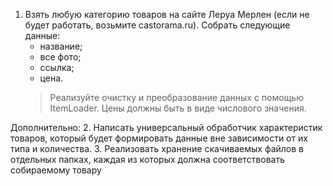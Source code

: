 1. Взять любую категорию товаров на сайте Леруа Мерлен (если не будет работать, возьмите castorama.ru). Собрать следующие данные:
   - название;
   - все фото;
   - ссылка;
   - цена.<br>
   > Реализуйте очистку и преобразование данных с помощью ItemLoader. 
   > Цены должны быть в виде числового значения.

Дополнительно:
2. Написать универсальный обработчик характеристик товаров, который будет формировать данные вне зависимости от их типа и количества. 
3. Реализовать хранение скачиваемых файлов в отдельных папках, каждая из которых должна соответствовать собираемому товару